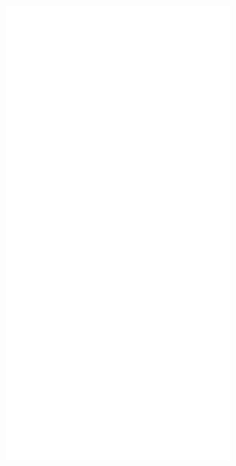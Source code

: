 <p align="center">
<img src="https://komarev.com/ghpvc/?username=EPNero&amp;style=flat-square" alt=""></p>
<p align="center"><img src="https://github.com/EPNero/EPNero/blob/main/github-metrics.svg" alt="Metrics"></p>

